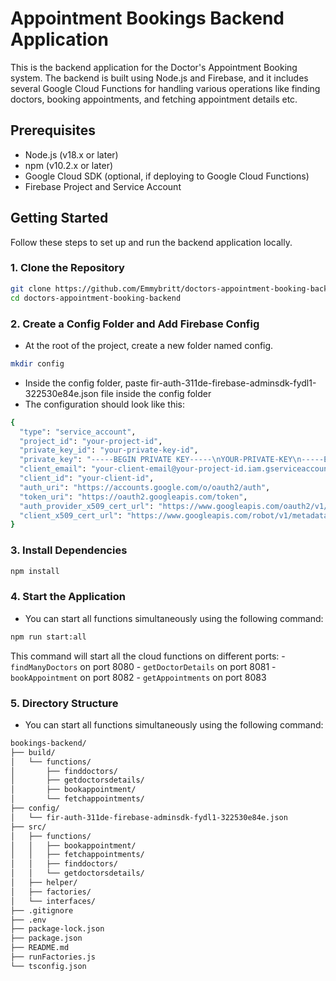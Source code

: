 # Appointment Bookings Backend Application

This is the backend application for the Doctor's Appointment Booking system. The backend is built using Node.js and Firebase, and it includes several Google Cloud Functions for handling various operations like finding doctors, booking appointments, and fetching appointment details etc.

## Prerequisites

- Node.js (v18.x or later)
- npm (v10.2.x or later)
- Google Cloud SDK (optional, if deploying to Google Cloud Functions)
- Firebase Project and Service Account

## Getting Started

Follow these steps to set up and run the backend application locally.

### 1. Clone the Repository

```sh
git clone https://github.com/Emmybritt/doctors-appointment-booking-backend.git
cd doctors-appointment-booking-backend
```

### 2. Create a Config Folder and Add Firebase Config

- At the root of the project, create a new folder named config.

```sh
mkdir config
```
- Inside the config folder, paste fir-auth-311de-firebase-adminsdk-fydl1-322530e84e.json file inside the config folder
- The configuration should look like this:
```sh
{
  "type": "service_account",
  "project_id": "your-project-id",
  "private_key_id": "your-private-key-id",
  "private_key": "-----BEGIN PRIVATE KEY-----\nYOUR-PRIVATE-KEY\n-----END PRIVATE KEY-----\n",
  "client_email": "your-client-email@your-project-id.iam.gserviceaccount.com",
  "client_id": "your-client-id",
  "auth_uri": "https://accounts.google.com/o/oauth2/auth",
  "token_uri": "https://oauth2.googleapis.com/token",
  "auth_provider_x509_cert_url": "https://www.googleapis.com/oauth2/v1/certs",
  "client_x509_cert_url": "https://www.googleapis.com/robot/v1/metadata/x509/your-client-email@your-project-id.iam.gserviceaccount.com"
}
```

### 3. Install Dependencies
```sh
npm install
```

### 4. Start the Application
- You can start all functions simultaneously using the following command:
```sh
npm run start:all
```
 This command will start all the cloud functions on different ports:
    - `findManyDoctors` on port 8080
    - `getDoctorDetails` on port 8081
    - `bookAppointment` on port 8082
    - `getAppointments` on port 8083
    
### 5. Directory Structure

- You can start all functions simultaneously using the following command:
```sh
bookings-backend/
├── build/
│   └── functions/
│       ├── finddoctors/
│       ├── getdoctorsdetails/
│       ├── bookappointment/
│       └── fetchappointments/
├── config/
│   └── fir-auth-311de-firebase-adminsdk-fydl1-322530e84e.json
├── src/
│   ├── functions/
│   │   ├── bookappointment/
│   │   ├── fetchappointments/
│   │   ├── finddoctors/
│   │   └── getdoctorsdetails/
│   ├── helper/
│   ├── factories/
│   └── interfaces/
├── .gitignore
├── .env
├── package-lock.json
├── package.json
├── README.md
├── runFactories.js
└── tsconfig.json
```
